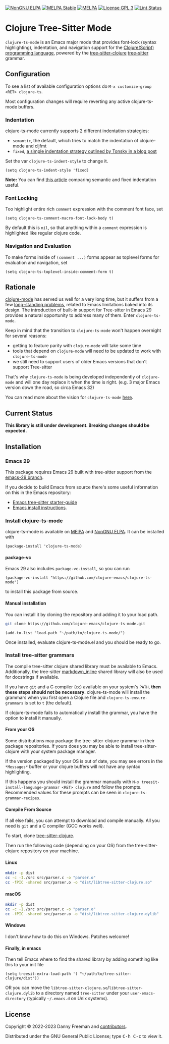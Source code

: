 [![NonGNU ELPA][nongnu-elpa-badge]][nongnu-elpa-package]
[![MELPA Stable][melpa-stable-badge]][melpa-stable-package]
[![MELPA][melpa-badge]][melpa-package]
[![License GPL 3][badge-license]][copying]
[![Lint Status](https://github.com/clojure-emacs/clojure-ts-mode/actions/workflows/lint-emacs.yml/badge.svg)](https://github.com/clojure-emacs/clojure-ts-mode/actions/workflows/lint-emacs.yml)

# Clojure Tree-Sitter Mode

`clojure-ts-mode` is an Emacs major mode that provides font-lock (syntax
highlighting), indentation, and navigation support for the
[Clojure(Script) programming language](http://clojure.org), powered by the
[tree-sitter-clojure](https://github.com/sogaiu/tree-sitter-clojure)
[tree-sitter](https://tree-sitter.github.io/tree-sitter/) grammar.

## Configuration

To see a list of available configuration options do `M-x customize-group <RET> clojure-ts`.

Most configuration changes will require reverting any active clojure-ts-mode buffers.

### Indentation

clojure-ts-mode currently supports 2 different indentation strategies:

- `semantic`, the default, which tries to match the indentation of clojure-mode and cljfmt
- `fixed`, [a simple indentation strategy outlined by Tonsky in a blog post](https://tonsky.me/blog/clojurefmt/)

Set the var `clojure-ts-indent-style` to change it.

``` emacs-lisp
(setq clojure-ts-indent-style 'fixed)
```

**Note:** You can find [this article](https://metaredux.com/posts/2020/12/06/semantic-clojure-formatting.html) comparing semantic and fixed indentation useful.

### Font Locking

Too highlight entire rich `comment` expression with the comment font face, set
``` emacs-lisp
(setq clojure-ts-comment-macro-font-lock-body t)
```

By default this is `nil`, so that anything within a `comment` expression is
highlighted like regular clojure code.

### Navigation and Evaluation

To make forms inside of `(comment ...)` forms appear as toplevel forms for evaluation and navigation, set

``` emacs-lisp
(setq clojure-ts-toplevel-inside-comment-form t)
```

## Rationale

[clojure-mode](https://github.com/clojure-emacs/clojure-mode) has served us well
for a very long time, but it suffers from a few [long-standing
problems](https://github.com/clojure-emacs/clojure-mode#caveats), related to
Emacs limitations baked into its design. The introduction of built-in support
for Tree-sitter in Emacs 29 provides a natural opportunity to address many of
them. Enter `clojure-ts-mode`.

Keep in mind that the transition to `clojure-ts-mode` won't happen overnight for several reasons:

- getting to feature parity with `clojure-mode` will take some time
- tools that depend on `clojure-mode` will need to be updated to work with `clojure-ts-mode`
- we still need to support users of older Emacs versions that don't support Tree-sitter

That's why `clojure-ts-mode` is being developed independently of `clojure-mode` and will one day replace it when the time is right. (e.g. 3 major Emacs version down the road, so circa Emacs 32)

You can read more about the vision for `clojure-ts-mode` [here](https://metaredux.com/posts/2023/03/12/clojure-mode-meets-tree-sitter.html).

## Current Status

**This library is still under development. Breaking changes should be expected.**

## Installation

### Emacs 29

This package requires Emacs 29 built with tree-sitter support from the [emacs-29 branch](https://git.savannah.gnu.org/cgit/emacs.git/log/?h=emacs-29).

If you decide to build Emacs from source there's some useful information on this in the Emacs repository:
- [Emacs tree-sitter starter-guide](https://git.savannah.gnu.org/cgit/emacs.git/tree/admin/notes/tree-sitter/starter-guide?h=emacs-29)
- [Emacs install instructions](https://git.savannah.gnu.org/cgit/emacs.git/tree/INSTALL.REPO).

### Install clojure-ts-mode

clojure-ts-mode is available on [MElPA](https://melpa.org/#/clojure-ts-mode) and
[NonGNU ELPA](https://elpa.nongnu.org/nongnu/clojure-ts-mode.html).
It can be installed with

``` emacs-lisp
(package-install 'clojure-ts-mode)
```

#### package-vc

Emacs 29 also includes `package-vc-install`, so you can run

``` emacs-lisp
(package-vc-install "https://github.com/clojure-emacs/clojure-ts-mode")
```

to install this package from source.

#### Manual installation

You can install it by cloning the repository and adding it to your load path.

```bash
git clone https://github.com/clojure-emacs/clojure-ts-mode.git
```

```emacs-lisp
(add-to-list 'load-path "~/path/to/clojure-ts-mode/")
```

Once installed, evaluate clojure-ts-mode.el and you should be ready to go.

### Install tree-sitter grammars

The compile tree-sitter clojure shared library must be available to Emacs.
Additionally, the tree-sitter [markdown_inline](https://github.com/MDeiml/tree-sitter-markdown) shared library will also be used for docstrings if available.

If you have `git` and a C compiler (`cc`) available on your system's `PATH`, **then these steps should not be necessary**.
clojure-ts-mode will install the grammars when you first open a Clojure file and
`clojure-ts-ensure-grammars` is set to `t` (the default).

If clojure-ts-mode fails to automatically install the grammar, you have the option to install it manually.

#### From your OS

Some distributions may package the tree-sitter-clojure grammar in their package repositories.
If yours does you may be able to install tree-sitter-clojure with your system package manager.

If the version packaged by your OS is out of date, you may see errors in the `*Messages*` buffer or your clojure buffers will not have any syntax highlighting.

If this happens you should install the grammar manually with `M-x treesit-install-language-grammar <RET> clojure` and follow the prompts.
Recommended values for these prompts can be seen in `clojure-ts-grammar-recipes`.

#### Compile From Source

If all else fails, you can attempt to download and compile manually.
All you need is `git` and a C compiler (GCC works well).

To start, clone [tree-sitter-clojure](https://github.com/sogaiu/tree-sitter-clojure).

Then run the following code (depending on your OS) from the tree-sitter-clojure repository on your machine.

#### Linux

```bash
mkdir -p dist
cc -c -I./src src/parser.c -o "parser.o"
cc -fPIC -shared src/parser.o -o "dist/libtree-sitter-clojure.so"
```

#### macOS

```bash
mkdir -p dist
cc -c -I./src src/parser.c -o "parser.o"
cc -fPIC -shared src/parser.o -o "dist/libtree-sitter-clojure.dylib"
```

#### Windows

I don't know how to do this on Windows. Patches welcome!

#### Finally, in emacs

Then tell Emacs where to find the shared library by adding something like this to your init file

```emacs-lisp
(setq treesit-extra-load-path '( "~/path/to/tree-sitter-clojure/dist"))
```

OR you can move the `libtree-sitter-clojure.so`/`libtree-sitter-clojure.dylib` to a directory named `tree-sitter`
under your `user-emacs-directory` (typically `~/.emacs.d` on Unix systems).

## License

Copyright © 2022-2023 Danny Freeman and [contributors][].

Distributed under the GNU General Public License; type <kbd>C-h C-c</kbd> to view it.

[badge-license]: https://img.shields.io/badge/license-GPL_3-green.svg
[nongnu-elpa-badge]: https://elpa.nongnu.org/nongnu/clojure-ts-mode.svg
[nongnu-elpa-package]: https://elpa.nongnu.org/nongnu/clojure-ts-mode.html
[melpa-badge]: http://melpa.org/packages/clojure-ts-mode-badge.svg
[melpa-package]: http://melpa.org/#/clojure-ts-mode
[melpa-stable-badge]: http://stable.melpa.org/packages/clojure-ts-mode-badge.svg
[melpa-stable-package]: http://stable.melpa.org/#/clojure-ts-mode
[COPYING]: http://www.gnu.org/copyleft/gpl.html
[contributors]: https://github.com/clojure-emacs/clojure-ts-mode/contributors
